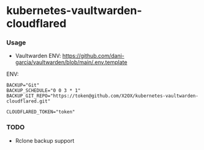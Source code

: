 # kubernetes-vaultwarden-cloudflared

### Usage

- Vaultwarden ENV: https://github.com/dani-garcia/vaultwarden/blob/main/.env.template

ENV:
```env
BACKUP="Git"
BACKUP_SCHEDULE="0 0 3 * 1"
BACKUP_GIT_REPO="https://token@github.com/X2OX/kubernetes-vaultwarden-cloudflared.git"

CLOUDFLARED_TOKEN="token"
```

### TODO
- Rclone backup support

